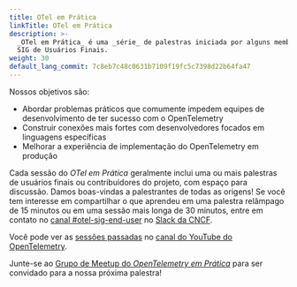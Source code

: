 ```yaml
---
title: OTel em Prática
linkTitle: OTel em Prática
description: >-
  _OTel em Prática_ é uma _série_ de palestras iniciada por alguns membros do
  SIG de Usuários Finais.
weight: 30
default_lang_commit: 7c8eb7c48c0631b7109f19fc5c7398d22b64fa47
---
```


Nossos objetivos são:

- Abordar problemas práticos que comumente impedem equipes de desenvolvimento de
  ter sucesso com o OpenTelemetry
- Construir conexões mais fortes com desenvolvedores focados em linguagens
  específicas
- Melhorar a experiência de implementação do OpenTelemetry em produção

Cada sessão do _OTel em Prática_ geralmente inclui uma ou mais palestras de
usuários finais ou contribuidores do projeto, com espaço para discussão. Damos
boas-vindas a palestrantes de todas as origens! Se você tem interesse em
compartilhar o que aprendeu em uma palestra relâmpago de 15 minutos ou em uma
sessão mais longa de 30 minutos, entre em contato no
[canal #otel-sig-end-user](https://cloud-native.slack.com/archives/C01RT3MSWGZ)
no [Slack da CNCF](https://slack.cncf.io).

Você pode ver as
[sessões passadas](https://www.youtube.com/playlist?list=PLVYDBkQ1TdyxKgdGE4ThYLkNRCuLLYy9x)
no [canal do YouTube do OpenTelemetry](https://youtube.com/@otel-official).

Junte-se ao
[Grupo de Meetup do _OpenTelemetry em Prática_](https://www.meetup.com/opentelemetry-in-practice-meetup-group/)
para ser convidado para a nossa próxima palestra!
